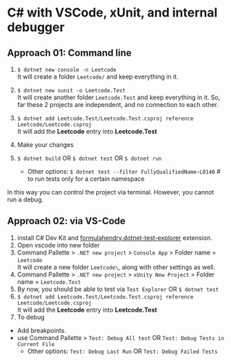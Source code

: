 # C# with VSCode, xUnit, and internal debugger

## Approach 01: Command line

1. `$ dotnet new console -n Leetcode`  
   It will create a folder `Leetcode/` and keep everything in it.

1. `$ dotnet new xunit -o Leetcode.Test`  
   It will create another folder `Leetcode.Test` and keep everything in it.
   So, far these 2 projects are independent, and no connection to each other.

1. `$ dotnet add Leetcode.Test/Leetcode.Test.csproj reference Leetcode/Leetcode.csproj`  
   It will add the **Leetcode** entry into **Leetcode.Test**

1. Make your changes
1. `$ dotnet build` OR `$ dotnet test` OR `$ dotnet run`
   - Other options: `$ dotnet test --filter FullyQualifiedName~L0140` # to run tests only for a certain namespace

In this way you can control the project via terminal. However, you cannot run a debug.

## Approach 02: via VS-Code

1. install C# Dev Kit and [formulahendry.dotnet-test-explorer](https://marketplace.visualstudio.com/items?itemName=formulahendry.dotnet-test-explorer) extension.
1. Open vscode into new folder
1. Command Pallette > `.NET new project` > `Console App` > Folder name = `Leetcode`  
   It will create a new folder `Leetcode\`, along with other settings as well.
1. Command Pallette > `.NET new project` > `xUnity New Project` > Folder name = `Leetcode.Test`
1. By now, you should be able to test via `Test Explorer` OR `$ dotnet test`
1. `$ dotnet add Leetcode.Test/Leetcode.Test.csproj reference Leetcode/Leetcode.csproj`  
   It will add the **Leetcode** entry into **Leetcode.Test**
1. To debug

- Add breakpoints.
- use Command Pallette > `Test: Debug All test` OR `Test: Debug Tests in Current File`
  - Other options: `Test: Debug Last Run` OR `Test: Debug Failed Tests`

